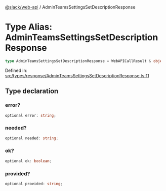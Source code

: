 [@slack/web-api](../index.md) / AdminTeamsSettingsSetDescriptionResponse

# Type Alias: AdminTeamsSettingsSetDescriptionResponse

```ts
type AdminTeamsSettingsSetDescriptionResponse = WebAPICallResult & object;
```

Defined in: [src/types/response/AdminTeamsSettingsSetDescriptionResponse.ts:11](https://github.com/slackapi/node-slack-sdk/blob/main/packages/web-api/src/types/response/AdminTeamsSettingsSetDescriptionResponse.ts#L11)

## Type declaration

### error?

```ts
optional error: string;
```

### needed?

```ts
optional needed: string;
```

### ok?

```ts
optional ok: boolean;
```

### provided?

```ts
optional provided: string;
```
